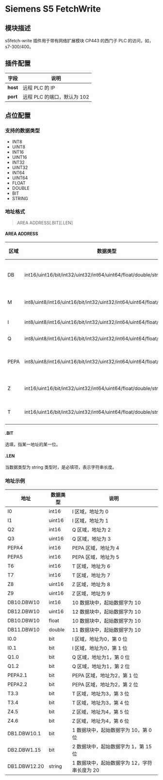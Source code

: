 # Siemens S5 FetchWrite

## 模块描述

s5fetch-write 插件用于带有网络扩展模块 CP443 的西门子 PLC 的访问，如，s7-300/400。

## 插件配置

| 字段     | 说明                        |
| -------- | --------------------------- |
| **host** | 远程 PLC 的 IP              |
| **port** | 远程 PLC 的端口，默认为 102 |

## 点位配置

### 支持的数据类型

* INT8
* UINT8
* INT16
* UINT16
* INT32
* UINT32
* INT64
* UINT64
* FLOAT
* DOUBLE
* BIT
* STRING

### 地址格式

> <span>AREA ADDRESS\[.BIT][.LEN]</span>

#### AREA ADDRESS

| 区域 | 数据类型                                                     | 属性  | 备注                    |
| ---- | ------------------------------------------------------------ | ----- | ----------------------- |
| DB   | int16/uint16/bit/int32/uint32/int64/uint64/float/double/string | 读    | 主存数据块，以 words 读写 |
| M    | int8/uint8/int16/uint16/bit/int32/uint32/int64/uint64/float/double/string | 读/写 | 标志内存 M，以 bytes 读写  |
| I    | int8/uint8/int16/uint16/bit/int32/uint32/int64/uint64/float/double/string | 读/写 | 输入，以 bytes 读写       |
| Q    | int8/uint8/int16/uint16/bit/int32/uint32/int64/uint64/float/double/string | 读/写 | 输出，以 bytes 读写       |
| PEPA | int8/uint8/int16/uint16/bit/int32/uint32/int64/uint64/float/double/string | 读/写 | IO modules，以 bytes 读写 |
| Z    | int16/uint16/bit/int32/uint32/int64/uint64/float/double/string | 读/写 | 计数器，以 words 读写     |
| T    | int16/uint16/bit/int32/uint32/int64/uint64/float/double/string | 读/写 | 计时器，以 words 读写     |

#### .BIT

选填，指某一地址的某一位。

#### .LEN

当数据类型为 string 类型时，是必填项，表示字符串长度。

### 地址示例

| 地址         | 数据类型 | 说明                                         |
| ------------ | -------- | -------------------------------------------- |
| I0         | int16    | I 区域，地址为 0             |
| I1         | uint16   | I 区域，地址为 1             |
| Q2         | int16    | Q 区域，地址为 2             |
| Q3         | uint16   | Q 区域，地址为 3             |
| PEPA4      | int16    | PEPA 区域，地址为 4          |
| PEPA5      | int16    | PEPA 区域，地址为 5          |
| T6         | int16    | T 区域，地址为 6             |
| T7         | int16    | T 区域，地址为 7             |
| Z8         | uint16   | Z 区域，地址为 8             |
| Z9         | uint16   | Z 区域，地址为 9             |
| DB10.DBW10 | int16    | 10 数据块中，起始数据字为 10 |
| DB12.DBW10 | uint16   | 12 数据块中，起始数据字为 10 |
| DB10.DBW10 | float    | 10 数据块中，起始数据字为 10 |
| DB11.DBW10 | double   | 11 数据块中，起始数据字为 10 |
| I0.0        | bit      | I 区域，地址为0，第 0 位             |
| I0.1        | bit      | I 区域，地址为0，第 1 位             |
| Q1.0        | bit      | Q 区域，地址为1，第 0 位             |
| Q1.2        | bit      | Q 区域，地址为1，第 2 位             |
| PEPA2.1     | bit      | PEPA 区域，地址为2，第 1 位          |
| PEPA2.2     | bit      | PEPA 区域，地址为2，第 2 位          |
| T3.3        | bit      | T 区域，地址为3，第 3 位             |
| T3.4        | bit      | T 区域，地址为3，第 4 位             |
| Z4.5        | bit      | Z 区域，地址为4，第 5 位             |
| Z4.6        | bit      | Z 区域，地址为4，第 6 位             |
| DB1.DBW10.1 | bit      | 1 数据块中，起始数据字为 10，第 0 位 |
| DB2.DBW1.15 | bit      | 2 数据块中，起始数据字为 1，第 15 位 |
| DB1.DBW12.20 | string   | 1 数据块中，起始数据字为 12，字符串长度为 20 |